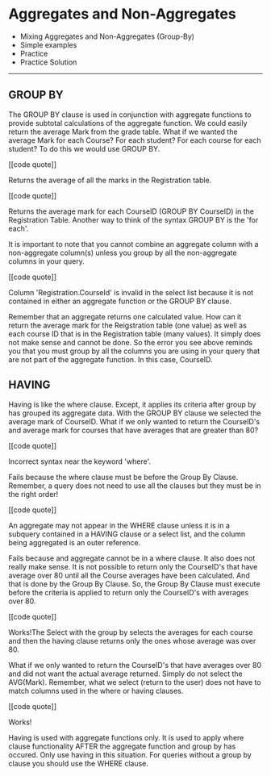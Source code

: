 # Aggregates and Non-Aggregates

- Mixing Aggregates and Non-Aggregates (Group-By)
- Simple examples
- Practice
- Practice Solution

- - -

## GROUP BY

The GROUP BY clause is used in conjunction with aggregate functions to provide subtotal calculations of the aggregate function. We could easily return the average Mark from the grade table. What if we wanted the average Mark for each Course? For each student? For each course for each student? To do this we would use GROUP BY.

[[code quote]]

Returns the average of all the marks in the Registration table.

[[code quote]]

Returns the average mark for each CourseID (GROUP BY CourseID) in the Registration Table. Another way to think of the syntax GROUP BY is the 'for each'.

It is important to note that you cannot combine an aggregate column with a non-aggregate column(s) unless you group by all the non-aggregate columns in your query.

[[code quote]]

Column 'Registration.CourseId' is invalid in the select list because it is not contained in either an aggregate function or the GROUP BY clause.

Remember that an aggregate returns one calculated value. How can it return the average mark for the Reigstration table (one value) as well as each course ID that is in the Registration table (many values). It simply does not make sense and cannot be done. So the error you see above reminds you that you must group by all the columns you are using in your query that are not part of the aggregate function. In this case, CourseID.

## HAVING

Having is like the where clause. Except, it applies its criteria after group by has grouped its aggregate data. With the GROUP BY clause we selected the average mark of CourseID. What if we only wanted to return the CourseID's and average mark for courses that have averages that are greater than 80?

[[code quote]]

Incorrect syntax near the keyword 'where'.

Fails because the where clause must be before the Group By Clause. Remember, a query does not need to use all the clauses but they must be in the right order!

[[code quote]]

An aggregate may not appear in the WHERE clause unless it is in a subquery contained in a HAVING clause or a select list, and the column being aggregated is an outer reference.

Fails because and aggregate cannot be in a where clause. It also does not really make sense. It is not possible to return only the CourseID's that have average over 80 until all the Course averages have been calculated. And that is done by the Group By Clause. So, the Group By Clause must execute before the criteria is applied to return only the CourseID's with averages over 80.

[[code quote]]

Works!The Select with the group by selects the averages for each course and then the having clause returns only the ones whose average was over 80.

What if we only wanted to return the CourseID's that have averages over 80 and did not want the actual average returned. Simply do not select the AVG(Mark). Remember, what we select (return to the user) does not have to match columns used in the where or having clauses.

[[code quote]]

Works!

Having is used with aggregate functions only. It is used to apply where clause functionality AFTER the aggregate function and group by has occured. Only use having in this situation. For queries without a group by clause you should use the WHERE clause.